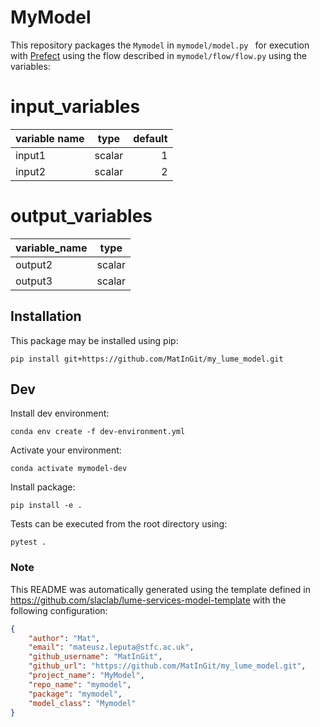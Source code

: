 # MyModel

This repository packages the `Mymodel` in `mymodel/model.py ` for execution with [Prefect](https://docs.prefect.io/) using the flow described in `mymodel/flow/flow.py` using the variables:

<!--- The input and output variable tables are replaced when generating the project in template/hooks/post_gen_project.py-->
# input_variables
|variable name| type |default|
|-------------|------|------:|
|input1       |scalar|      1|
|input2       |scalar|      2|


# output_variables
|variable_name| type |
|-------------|------|
|output2      |scalar|
|output3      |scalar|



## Installation

This package may be installed using pip:
```
pip install git+https://github.com/MatInGit/my_lume_model.git
```


## Dev

Install dev environment:
```
conda env create -f dev-environment.yml
```

Activate your environment:
```
conda activate mymodel-dev
```

Install package:
```
pip install -e .
```

Tests can be executed from the root directory using:
```
pytest .
```

### Note
This README was automatically generated using the template defined in https://github.com/slaclab/lume-services-model-template with the following configuration:

```json
{
    "author": "Mat",
    "email": "mateusz.leputa@stfc.ac.uk",
    "github_username": "MatInGit",
    "github_url": "https://github.com/MatInGit/my_lume_model.git",
    "project_name": "MyModel", 
    "repo_name": "mymodel", 
    "package": "mymodel",
    "model_class": "Mymodel"
}
```
